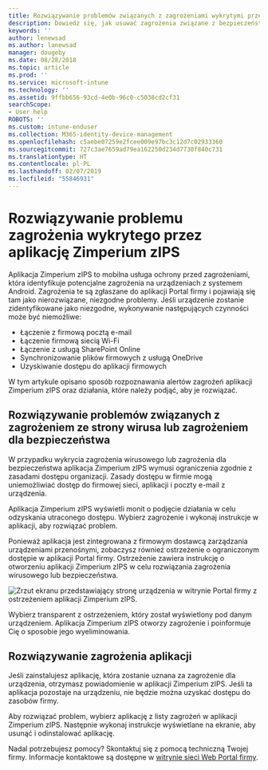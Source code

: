 ```yaml
---
title: Rozwiązywanie problemów związanych z zagrożeniami wykrytymi przez aplikację Zimperium zIPS w systemie Android
description: Dowiedz się, jak usuwać zagrożenia związane z bezpieczeństwem i aplikacjami wykryte na urządzeniu z systemem Android.
keywords: ''
author: lenewsad
ms.author: lanewsad
manager: dougeby
ms.date: 08/28/2018
ms.topic: article
ms.prod: ''
ms.service: microsoft-intune
ms.technology: ''
ms.assetid: 9ffbb656-93cd-4e0b-96c0-c5038cd2cf31
searchScope:
- User help
ROBOTS: ''
ms.custom: intune-enduser
ms.collection: M365-identity-device-management
ms.openlocfilehash: c5aebe07259e2fcee009e97bc3c12d7c02933360
ms.sourcegitcommit: 727c3ae7659ad79ea162250d234d7730f840c731
ms.translationtype: HT
ms.contentlocale: pl-PL
ms.lasthandoff: 02/07/2019
ms.locfileid: "55846931"
---
```

# <a name="resolve-a-threat-found-by-zimperium-zips"></a>Rozwiązywanie problemu zagrożenia wykrytego przez aplikację Zimperium zIPS

Aplikacja Zimperium zIPS to mobilna usługa ochrony przed zagrożeniami, która identyfikuje potencjalne zagrożenia na urządzeniach z systemem Android. Zagrożenia te są zgłaszane do aplikacji Portal firmy i pojawiają się tam jako nierozwiązane, niezgodne problemy. Jeśli urządzenie zostanie zidentyfikowane jako niezgodne, wykonywanie następujących czynności może być niemożliwe:

* Łączenie z firmową pocztą e-mail
* Łączenie firmową siecią Wi-Fi
* Łączenie z usługą SharePoint Online
* Synchronizowanie plików firmowych z usługą OneDrive
* Uzyskiwanie dostępu do aplikacji firmowych

W tym artykule opisano sposób rozpoznawania alertów zagrożeń aplikacji Zimperium zIPS oraz działania, które należy podjąć, aby je rozwiązać. 

## <a name="troubleshoot-virus-or-security-threat"></a>Rozwiązywanie problemów związanych z zagrożeniem ze strony wirusa lub zagrożeniem dla bezpieczeństwa  
W przypadku wykrycia zagrożenia wirusowego lub zagrożenia dla bezpieczeństwa aplikacja Zimperium zIPS wymusi ograniczenia zgodnie z zasadami dostępu organizacji. Zasady dostępu w firmie mogą uniemożliwiać dostęp do firmowej sieci, aplikacji i poczty e-mail z urządzenia.  

Aplikacja Zimperium zIPS wyświetli monit o podjęcie działania w celu odzyskania utraconego dostępu. Wybierz zagrożenie i wykonaj instrukcje w aplikacji, aby rozwiązać problem.

Ponieważ aplikacja jest zintegrowana z firmowym dostawcą zarządzania urządzeniami przenośnymi, zobaczysz również ostrzeżenie o ograniczonym dostępie w aplikacji Portal firmy. Ostrzeżenie zawiera instrukcję o otworzeniu aplikacji Zimperium zIPS w celu rozwiązania zagrożenia wirusowego lub bezpieczeństwa.  

  ![Zrzut ekranu przedstawiający stronę urządzenia w witrynie Portal firmy z ostrzeżeniem aplikacji Zimperium zIPS.](./media/CP-lookout-virus-banner-1808.png)  

Wybierz transparent z ostrzeżeniem, który został wyświetlony pod danym urządzeniem. Aplikacja Zimperium zIPS otworzy zagrożenie i poinformuje Cię o sposobie jego wyeliminowania.  

## <a name="resolve-an-app-threat"></a>Rozwiązywanie zagrożenia aplikacji

Jeśli zainstalujesz aplikację, która zostanie uznana za zagrożenie dla urządzenia, otrzymasz powiadomienie w aplikacji Zimperium zIPS. Jeśli ta aplikacja pozostaje na urządzeniu, nie będzie można uzyskać dostępu do zasobów firmy.  

Aby rozwiązać problem, wybierz aplikację z listy zagrożeń w aplikacji Zimperium zIPS. Następnie wykonaj instrukcje wyświetlane na ekranie, aby usunąć i odinstalować aplikację.    

Nadal potrzebujesz pomocy? Skontaktuj się z pomocą techniczną Twojej firmy. Informacje kontaktowe są dostępne w [witrynie sieci Web Portal firmy](https://go.microsoft.com/fwlink/?linkid=2010980). 
